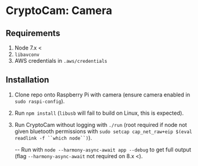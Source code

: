 # CryptoCam: Camera

## Requirements

1. Node 7.x <
2. `libavconv`
3. AWS credentials in `.aws/credentials`

## Installation

1. Clone repo onto Raspberry Pi with camera (ensure camera enabled in `sudo raspi-config`).
2. Run `npm install` (`libusb` will fail to build on Linux, this is expected).
3. Run CryptoCam without logging with `./run` (root required if node not given bluetooth permissions with `sudo setcap cap_net_raw+eip $(eval readlink -f ``which node``)`).

    -- Run with `node --harmony-async-await app --debug` to get full output (flag `--harmony-async-await` not required on 8.x <).
